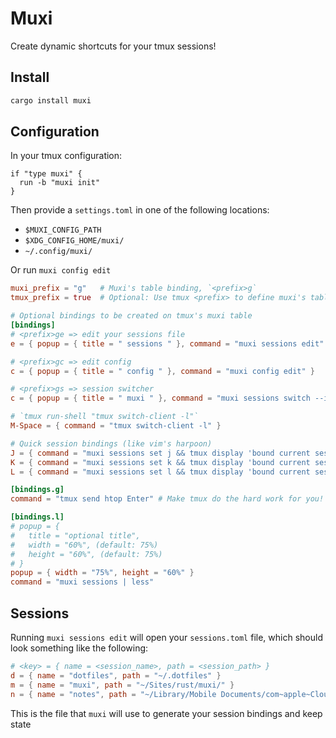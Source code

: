 # Muxi

Create dynamic shortcuts for your tmux sessions!

## Install
```sh
cargo install muxi
```

## Configuration

In your tmux configuration:
```tmux
if "type muxi" {
  run -b "muxi init"
}
```

Then provide a `settings.toml` in one of the following locations:
- `$MUXI_CONFIG_PATH`
- `$XDG_CONFIG_HOME/muxi/`
- `~/.config/muxi/`

Or run `muxi config edit`

```toml
muxi_prefix = "g"   # Muxi's table binding, `<prefix>g`
tmux_prefix = true  # Optional: Use tmux <prefix> to define muxi's table (default: true)

# Optional bindings to be created on tmux's muxi table
[bindings]
# <prefix>ge => edit your sessions file
e = { popup = { title = " sessions " }, command = "muxi sessions edit" }

# <prefix>gc => edit config
c = { popup = { title = " config " }, command = "muxi config edit" }

# <prefix>gs => session switcher
c = { popup = { title = " muxi " }, command = "muxi sessions switch --interactive" }

# `tmux run-shell "tmux switch-client -l"`
M-Space = { command = "tmux switch-client -l" }

# Quick session bindings (like vim's harpoon)
J = { command = "muxi sessions set j && tmux display 'bound current session to j'" }
K = { command = "muxi sessions set k && tmux display 'bound current session to k'" }
L = { command = "muxi sessions set l && tmux display 'bound current session to l'" }

[bindings.g]
command = "tmux send htop Enter" # Make tmux do the hard work for you!

[bindings.l]
# popup = {
#   title = "optional title",
#   width = "60%", (default: 75%)
#   height = "60%", (default: 75%)
# }
popup = { width = "75%", height = "60%" }
command = "muxi sessions | less"
```

## Sessions

Running `muxi sessions edit` will open your `sessions.toml` file, which should look something like the following:

```toml
# <key> = { name = <session_name>, path = <session_path> }
d = { name = "dotfiles", path = "~/.dotfiles" }
m = { name = "muxi", path = "~/Sites/rust/muxi/" }
n = { name = "notes", path = "~/Library/Mobile Documents/com~apple~CloudDocs/notes" }
```

This is the file that `muxi` will use to generate your session bindings and keep state
